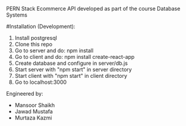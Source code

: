 PERN Stack Ecommerce API developed as part of the course Database Systems

#Installation (Development):
1. Install postgresql
2. Clone this repo
3. Go to server and do: npm install
4. Go to client and do: npm install create-react-app
5. Create database and configure in server/db.js
6. Start server with "npm start" in server directory
7. Start client with "npm start" in client directory
8. Go to localhost:3000

Engineered by:
- Mansoor Shaikh
- Jawad Mustafa
- Murtaza Kazmi

